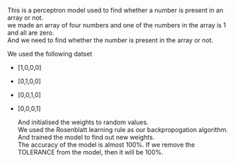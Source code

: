 This is a perceptron model used to find whether a number is present in an array or not.  
we made an array of four numbers and one of the numbers in the array is 1 and all are zero.  
And we need to find whether the number is present in the array or not.

We used the following datset
- [1,0,0,0]
- [0,1,0,0]
- [0,0,1,0]
- [0,0,0,1]

  And initialised the weights to random values.  
  We used the Rosenblatt learning rule as our backpropogation algorithm.  
  And trained the model to find out new weights.  
  The accuracy of the model is almost 100%. If we remove the TOLERANCE from the model, then it will be 100%.
  
